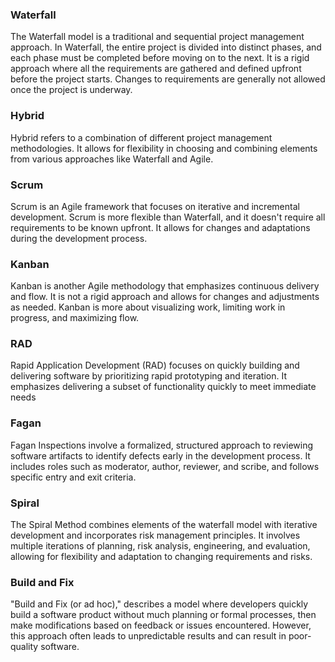 ### Waterfall
The Waterfall model is a traditional and sequential project management approach. In Waterfall, the entire project is divided into distinct phases, and each phase must be completed before moving on to the next. 
It is a rigid approach where all the requirements are gathered and defined upfront before the project starts. Changes to requirements are generally not allowed once the project is underway.

### Hybrid
Hybrid refers to a combination of different project management methodologies. It allows for flexibility in choosing and combining elements from various approaches like Waterfall and Agile.

### Scrum
Scrum is an Agile framework that focuses on iterative and incremental development. Scrum is more flexible than Waterfall, and it doesn't require all requirements to be known upfront. It allows for changes and adaptations during the development process.

### Kanban
Kanban is another Agile methodology that emphasizes continuous delivery and flow. It is not a rigid approach and allows for changes and adjustments as needed. Kanban is more about visualizing work, limiting work in progress, and maximizing flow.

### RAD
Rapid Application Development (RAD) focuses on quickly building and delivering software by prioritizing rapid prototyping and iteration. It emphasizes delivering a subset of functionality quickly to meet immediate needs

### Fagan  
Fagan Inspections involve a formalized, structured approach to reviewing software artifacts to identify defects early in the development process. It includes roles such as moderator, author, reviewer, and scribe, and follows specific entry and exit criteria.

### Spiral 
The Spiral Method combines elements of the waterfall model with iterative development and incorporates risk management principles. It involves multiple iterations of planning, risk analysis, engineering, and evaluation, allowing for flexibility and adaptation to changing requirements and risks.

### Build and Fix
"Build and Fix (or ad hoc)," describes a model where developers quickly build a software product without much planning or formal processes, then make modifications based on feedback or issues encountered. However, this approach often leads to unpredictable results and can result in poor-quality software.
